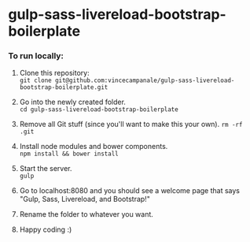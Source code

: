 # gulp-sass-livereload-bootstrap-boilerplate

### To run locally: 

1) Clone this repository:  
`git clone git@github.com:vincecampanale/gulp-sass-livereload-bootstrap-boilerplate.git`

2) Go into the newly created folder.  
`cd gulp-sass-livereload-bootstrap-boilerplate`

3) Remove all Git stuff (since you'll want to make this your own). 
`rm -rf .git` 

4) Install node modules and bower components.  
`npm install && bower install`

5) Start the server.  
`gulp`

6) Go to localhost:8080 and you should see a welcome page that says "Gulp, Sass, Livereload, and Bootstrap!"  

7) Rename the folder to whatever you want.  

8) Happy coding :) 